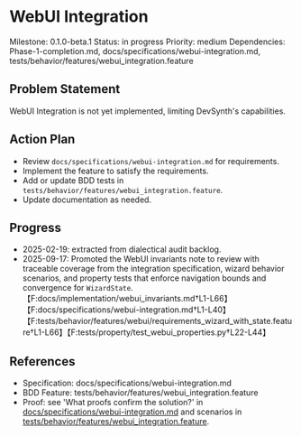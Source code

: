 # WebUI Integration
Milestone: 0.1.0-beta.1
Status: in progress
Priority: medium
Dependencies: Phase-1-completion.md, docs/specifications/webui-integration.md, tests/behavior/features/webui_integration.feature

## Problem Statement
WebUI Integration is not yet implemented, limiting DevSynth's capabilities.


## Action Plan
- Review `docs/specifications/webui-integration.md` for requirements.
- Implement the feature to satisfy the requirements.
- Add or update BDD tests in `tests/behavior/features/webui_integration.feature`.
- Update documentation as needed.

## Progress
- 2025-02-19: extracted from dialectical audit backlog.
- 2025-09-17: Promoted the WebUI invariants note to review with traceable coverage from the integration specification, wizard behavior scenarios, and property tests that enforce navigation bounds and convergence for `WizardState`.【F:docs/implementation/webui_invariants.md†L1-L66】【F:docs/specifications/webui-integration.md†L1-L40】【F:tests/behavior/features/webui/requirements_wizard_with_state.feature†L1-L66】【F:tests/property/test_webui_properties.py†L22-L44】

## References
- Specification: docs/specifications/webui-integration.md
- BDD Feature: tests/behavior/features/webui_integration.feature
- Proof: see 'What proofs confirm the solution?' in [docs/specifications/webui-integration.md](../docs/specifications/webui-integration.md) and scenarios in [tests/behavior/features/webui_integration.feature](../tests/behavior/features/webui_integration.feature).
